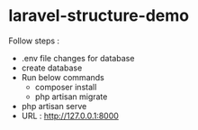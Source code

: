 # laravel-structure-demo


Follow steps : 
- .env file changes for database
- create database 
- Run below commands 
    - composer install
    - php artisan migrate
- php artisan serve
- URL : http://127.0.0.1:8000


